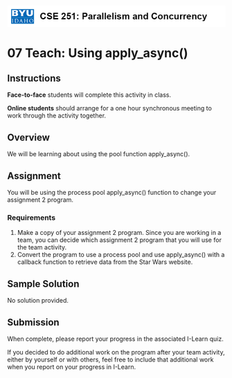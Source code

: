 ![](../site/banner.png)

# 07 Teach: Using apply_async()

## Instructions

**Face-to-face** students will complete this activity in class.

**Online students** should arrange for a one hour synchronous meeting to work through the activity together.

## Overview

We will be learning about using the pool function apply_async().

## Assignment

You will be using the process pool apply_async() function to change your assignment 2 program.

### Requirements

1. Make a copy of your assignment 2 program.  Since you are working in a team, you can decide which assignment 2 program that you will use for the team activity.
1. Convert the program to use a process pool and use apply_async() with a callback function to retrieve data from the Star Wars website.

## Sample Solution

No solution provided.

## Submission

When complete, please report your progress in the associated I-Learn quiz.

If you decided to do additional work on the program after your team activity, either by yourself or with others, feel free to include that additional work when you report on your progress in I-Learn.

